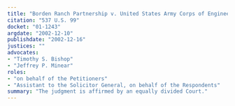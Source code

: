 ```yaml
---
title: "Borden Ranch Partnership v. United States Army Corps of Engineers"
citation: "537 U.S. 99"
docket: "01-1243"
argdate: "2002-12-10"
publishdate: "2002-12-16"
justices: ""
advocates:
- "Timothy S. Bishop"
- "Jeffrey P. Minear"
roles:
- "on behalf of the Petitioners"
- "Assistant to the Solicitor General, on behalf of the Respondents"
summary: "The judgment is affirmed by an equally divided Court."
---
```


